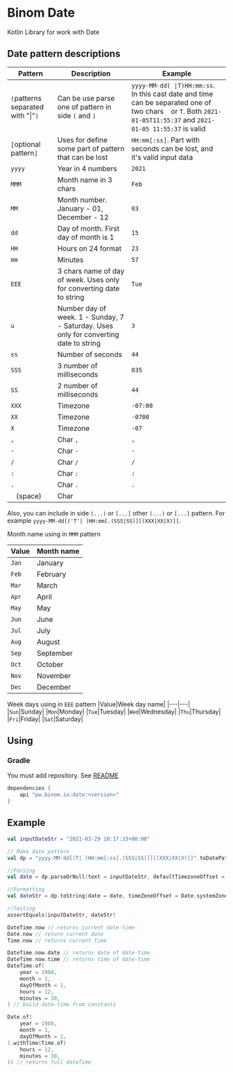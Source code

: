 # Binom Date

Kotlin Library for work with Date

## Date pattern descriptions
|Pattern|Description|Example|
|----|---|-----|
|`(`patterns separated with "\|"`)`|Can be use parse one of pattern in side `(` and `)`|`yyyy-MM-dd( \|T)HH:mm:ss`. In this cast date and time can be separated one of two chars ` ` or `T`. Both `2021-01-05T11:55:37` and `2021-01-05 11:55:37` is valid|
|`[`optional pattern`]`|Uses for define some part of pattern that can be lost|`HH:mm[:ss]`. Part with seconds can be lost, and it's valid input data|
|`yyyy`|Year in 4 numbers|`2021`|
|`MMM`|Month name in 3 chars|`Feb`|
|`MM`|Month number. January - 01, December - 12|`03`|
|`dd`|Day of month. First day of month is 1|`15`|
|`HH`|Hours on 24 format|`23`|
|`mm`|Minutes|`57`|
|`EEE`|3 chars name of day of week. Uses only for converting date to string|`Tue`|
|`u`|Number day of week. 1 - Sunday, 7 - Saturday. Uses only for converting date to string|`3`|
|`ss`|Number of seconds|`44`|
|`SSS`|3 number of milliseconds|`035`|
|`SS`|2 number of milliseconds|`44`|
|`XXX`|Timezone|`-07:00`|
|`XX`|Timezone|`-0700`|
|`X`|Timezone|`-07`|
|`,`|Char `,`|`,`|
|`-`|Char `-`|`-`|
|`/`|Char `/`|`/`|
|`:`|Char `:`|`:`|
|`.`|Char `.`|`.`|
|` ` (space)|Char ` `|` `|

Also, you can include in side `(...)` or `[...]` other `(...)` or `[...]` pattern. For example
`yyyy-MM-dd[('T'| )HH:mm[.(SSS|SS)][(XXX|XX|X)]]`.


Month name using in `MMM` pattern

|Value|Month name|
|---|---|
|`Jan`|January|
|`Feb`|February|
|`Mar`|March|
|`Apr`|April|
|`May`|May|
|`Jun`|June|
|`Jul`|July|
|`Aug`|August|
|`Sep`|September|
|`Oct`|October|
|`Nov`|November|
|`Dec`|December|

Week days using in `EEE` pattern
|Value|Week day name|
|---|---|
|`Sun`|Sunday|
|`Mon`|Monday|
|`Tue`|Tuesday|
|`Wed`|Wednesday|
|`Thu`|Thursday|
|`Fri`|Friday|
|`Sat`|Saturday|

## Using

### Gradle

You must add repository. See [README](../README.md)

```groovy
dependencies {
    api "pw.binom.io:date:<version>"
}
```

## Example

```kotlin
val inputDateStr = "2021-03-29 10:17:33+00:00"

// Make date pattern
val dp = "yyyy-MM-dd[(T| )HH:mm[:ss[.(SSS|SS)]][(XXX|XX|X)]]".toDatePattern()

//Parsing
val date = dp.parseOrNull(text = inputDateStr, defaultTimezoneOffset = Date.systemZoneOffset)

//Formatting
val dateStr = dp.toString(date = date, timeZoneOffset = Date.systemZoneOffset)

//Testing
assertEquals(inputDateStr, dateStr)
```

```kotlin
DateTime.now // returns current date-time
Date.now // return current date
Time.now // returns current time

DateTime.now.date // returns date of date-time
DateTime.now.time // returns time of date-time
DateTime.of(
    year = 1988,
    month = 1,
    dayOfMonth = 1,
    hours = 12,
    minutes = 30,
) // build date-time from constants

Date.of(
    year = 1988,
    month = 1,
    dayOfMonth = 1,
).withTime(Time.of(
    hours = 12,
    minutes = 30,
)) // returns full dateTime
```

